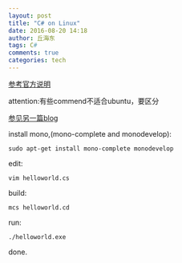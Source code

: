 ```yaml
---
layout: post
title: "C# on Linux"
date: 2016-08-20 14:18
author: 丘海东 
tags: C#
comments: true
categories: tech
---
```

[参考官方说明](http://www.mono-project.com/docs/getting-started/install/linux/#debian-ubuntu-and-derivatives)  

attention:有些commend不适合ubuntu，要区分  

[参见另一篇blog](http://blog.csdn.net/caspiansea/article/details/50585025)  

install mono,(mono-complete and monodevelop):  

    sudo apt-get install mono-complete monodevelop
    
edit:  

    vim helloworld.cs
    
build:  

    mcs helloworld.cd
    
run:  

    ./helloworld.exe
    
done.
